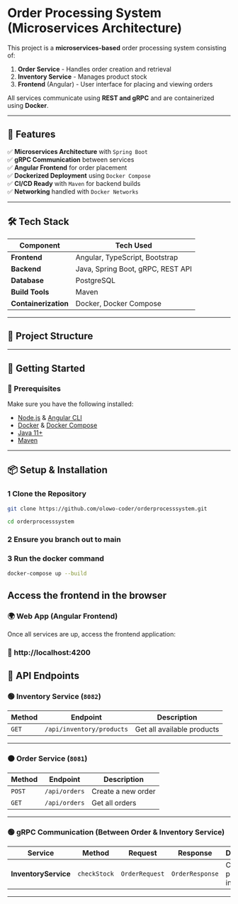 # **Order Processing System (Microservices Architecture)**

This project is a **microservices-based** order processing system consisting of:
1. **Order Service** - Handles order creation and retrieval
2. **Inventory Service** - Manages product stock
3. **Frontend** (Angular) - User interface for placing and viewing orders

All services communicate using **REST and gRPC** and are containerized using **Docker**.

---

## **📌 Features**

✅ **Microservices Architecture** with `Spring Boot`  
✅ **gRPC Communication** between services  
✅ **Angular Frontend** for order placement  
✅ **Dockerized Deployment** using `Docker Compose`  
✅ **CI/CD Ready** with `Maven` for backend builds  
✅ **Networking** handled with `Docker Networks`

---

## **🛠️ Tech Stack**

| Component  | Tech Used |
|------------|------------|
| **Frontend**  | Angular, TypeScript, Bootstrap |
| **Backend**  | Java, Spring Boot, gRPC, REST API |
| **Database** | PostgreSQL |
| **Build Tools** | Maven |
| **Containerization** | Docker, Docker Compose |

---

## **📂 Project Structure**  


---

## **🚀 Getting Started**

### **🔹 Prerequisites**
Make sure you have the following installed:
- [Node.js](https://nodejs.org/) & [Angular CLI](https://angular.io/cli)
- [Docker](https://www.docker.com/) & [Docker Compose](https://docs.docker.com/compose/)
- [Java 11+](https://www.oracle.com/java/technologies/javase/jdk11-archive-downloads.html)
- [Maven](https://maven.apache.org/)

---

## **📦 Setup & Installation**

### **1️ Clone the Repository**
```sh
git clone https://github.com/olowo-coder/orderprocesssystem.git

cd orderprocesssystem
```

### **2 Ensure you branch out to main**

### **3 Run the docker command**
```sh
docker-compose up --build
```

## Access the frontend in the browser
### 🌍 Web App (Angular Frontend)
Once all services are up, access the frontend application:
### 🔗 http://localhost:4200 



## **📌 API Endpoints**

### **🟢 Inventory Service (`8082`)**
| Method | Endpoint | Description |
|--------|---------|------------|
| `GET` | `/api/inventory/products` | Get all available products |

---

### **🟠 Order Service (`8081`)**
| Method | Endpoint | Description |
|--------|---------|------------|
| `POST` | `/api/orders` | Create a new order |
| `GET` | `/api/orders` | Get all orders |
---

### **🟢 gRPC Communication (Between Order & Inventory Service)**
| Service | Method       | Request        | Response        | Description |
|---------|--------------|----------------|-----------------|------------|
| **InventoryService** | `checkStock` | `OrderRequest` | `OrderResponse` | Checks if a product is in stock 

---
